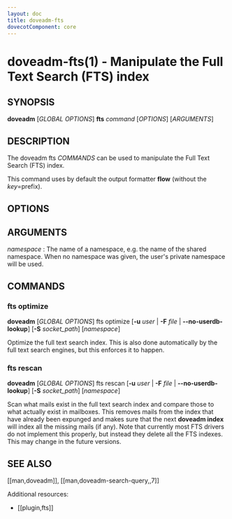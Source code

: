 ```yaml
---
layout: doc
title: doveadm-fts
dovecotComponent: core
---
```


# doveadm-fts(1) - Manipulate the Full Text Search (FTS) index

## SYNOPSIS

**doveadm** [*GLOBAL OPTIONS*] **fts** *command* [*OPTIONS*] [*ARGUMENTS*]

## DESCRIPTION

The doveadm fts *COMMANDS* can be used to manipulate the Full Text
Search (FTS) index.

<!-- @include: include/global-options.inc -->

This command uses by default the output formatter **flow** (without the
*key*=prefix).

## OPTIONS

<!-- @include: include/option-F-file.inc -->

<!-- @include: include/option-no-userdb-lookup.inc -->

<!-- @include: include/option-S-socket.inc -->

<!-- @include: include/option-u-user.inc -->

## ARGUMENTS

*namespace*
:   The name of a namespace, e.g. the name of the shared namespace. When
    no namespace was given, the user's private namespace will be used.

## COMMANDS

### fts optimize

**doveadm** [*GLOBAL OPTIONS*] fts optimize
  [**-u** *user* | **-F** *file* | **\-\-no-userdb-lookup**]
  [**-S** *socket_path*]
  [*namespace*]

Optimize the full text search index. This is also done automatically by
the full text search engines, but this enforces it to happen.

### fts rescan

**doveadm** [*GLOBAL OPTIONS*] fts rescan
  [**-u** *user* | **-F** *file* | **\-\-no-userdb-lookup**]
  [**-S** *socket_path*]
  [*namespace*]

Scan what mails exist in the full text search index and compare those to
what actually exist in mailboxes. This removes mails from the index that
have already been expunged and makes sure that the next **doveadm
index** will index all the missing mails (if any). Note that currently
most FTS drivers do not implement this properly, but instead they
delete all the FTS indexes. This may change in the future versions.

<!-- @include: @docs/core/man/include/doveadm-fts-includes.inc -->

<!-- @include: include/reporting-bugs.inc -->

## SEE ALSO

[[man,doveadm]], [[man,doveadm-search-query,,7]]

Additional resources:

- [[plugin,fts]]
